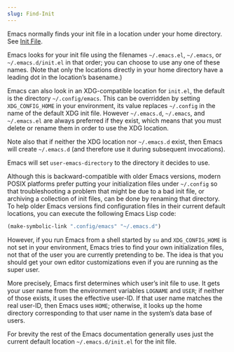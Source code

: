 ```yaml
---
slug: Find-Init
---
```


Emacs normally finds your init file in a location under your home directory. See [Init File](Init-File).

Emacs looks for your init file using the filenames `~/.emacs.el`, `~/.emacs`, or `~/.emacs.d/init.el` in that order; you can choose to use any one of these names. (Note that only the locations directly in your home directory have a leading dot in the location’s basename.)

Emacs can also look in an XDG-compatible location for `init.el`, the default is the directory `~/.config/emacs`. This can be overridden by setting `XDG_CONFIG_HOME` in your environment, its value replaces `~/.config` in the name of the default XDG init file. However `~/.emacs.d`, `~/.emacs`, and `~/.emacs.el` are always preferred if they exist, which means that you must delete or rename them in order to use the XDG location.

Note also that if neither the XDG location nor `~/.emacs.d` exist, then Emacs will create `~/.emacs.d` (and therefore use it during subsequent invocations).

Emacs will set `user-emacs-directory` to the directory it decides to use.

Although this is backward-compatible with older Emacs versions, modern POSIX platforms prefer putting your initialization files under `~/.config` so that troubleshooting a problem that might be due to a bad init file, or archiving a collection of init files, can be done by renaming that directory. To help older Emacs versions find configuration files in their current default locations, you can execute the following Emacs Lisp code:

```lisp
(make-symbolic-link ".config/emacs" "~/.emacs.d")
```

However, if you run Emacs from a shell started by `su` and `XDG_CONFIG_HOME` is not set in your environment, Emacs tries to find your own initialization files, not that of the user you are currently pretending to be. The idea is that you should get your own editor customizations even if you are running as the super user.

More precisely, Emacs first determines which user’s init file to use. It gets your user name from the environment variables `LOGNAME` and `USER`; if neither of those exists, it uses the effective user-ID. If that user name matches the real user-ID, then Emacs uses `HOME`; otherwise, it looks up the home directory corresponding to that user name in the system’s data base of users.

For brevity the rest of the Emacs documentation generally uses just the current default location `~/.emacs.d/init.el` for the init file.
